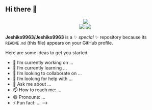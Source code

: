 ## Hi there 👋

<div id="header" align="center">
    <img src ="https://github.com/Jeshiko9963/Jeshiko9963/assets/174110877/958658d2-aa3c-4280-ae63-851a9b05d683">
</div>

<div id="social" align="center">
   <a href="123"><img src ="https://github.com/Jeshiko9963/Jeshiko9963/assets/174110877/4872ef9f-f3aa-430b-88e4-d6aaeecbabd5"></a> <!-- VK -->
   <a href=""><img src ="https://github.com/Jeshiko9963/Jeshiko9963/assets/174110877/30757edf-d3c3-4f08-8245-8963fb9f38c5"></a> <!-- Instagram -->
   <a href=""><img src =""></a> <!-- Telegram -->
</div>





**Jeshiko9963/Jeshiko9963** is a ✨ _special_ ✨ repository because its `README.md` (this file) appears on your GitHub profile.

Here are some ideas to get you started:

- 🔭 I’m currently working on ...
- 🌱 I’m currently learning ...
- 👯 I’m looking to collaborate on ...
- 🤔 I’m looking for help with ...
- 💬 Ask me about ...
- 📫 How to reach me: ...
- 😄 Pronouns: ...
- ⚡ Fun fact: ...
-->

